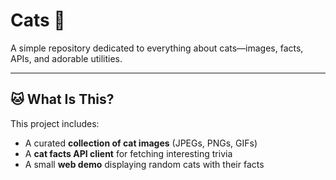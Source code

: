 # Cats 🐾

A simple repository dedicated to everything about cats—images, facts, APIs, and adorable utilities.

---

## 🐱 What Is This?

This project includes:
- A curated **collection of cat images** (JPEGs, PNGs, GIFs)
- A **cat facts API client** for fetching interesting trivia
- A small **web demo** displaying random cats with their facts
